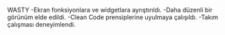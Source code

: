 WASTY
-Ekran fonksiyonlara ve widgetlara ayrıştırıldı.
-Daha düzenli bir görünüm elde edildi.
-Clean Code prensiplerine uyulmaya çalışıldı.
-Takım çalışması deneyimlendi.
